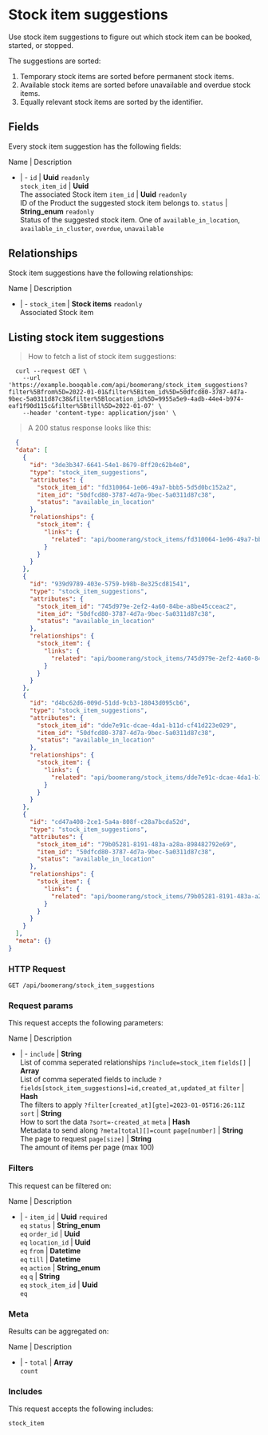 # Stock item suggestions

Use stock item suggestions to figure out which stock item can be booked,
started, or stopped.

The suggestions are sorted:
  1. Temporary stock items are sorted before permanent stock items.
  2. Available stock items are sorted before unavailable and overdue stock items.
  3. Equally relevant stock items are sorted by the identifier.

## Fields
Every stock item suggestion has the following fields:

Name | Description
- | -
`id` | **Uuid** `readonly`<br>
`stock_item_id` | **Uuid** <br>The associated Stock item
`item_id` | **Uuid** `readonly`<br>ID of the Product the suggested stock item belongs to.
`status` | **String_enum** `readonly`<br>Status of the suggested stock item. One of `available_in_location`, `available_in_cluster`, `overdue`, `unavailable` 


## Relationships
Stock item suggestions have the following relationships:

Name | Description
- | -
`stock_item` | **Stock items** `readonly`<br>Associated Stock item


## Listing stock item suggestions



> How to fetch a list of stock item suggestions:

```shell
  curl --request GET \
    --url 'https://example.booqable.com/api/boomerang/stock_item_suggestions?filter%5Bfrom%5D=2022-01-01&filter%5Bitem_id%5D=50dfcd80-3787-4d7a-9bec-5a0311d87c38&filter%5Blocation_id%5D=9955a5e9-4adb-44e4-b974-eaf1f90d115c&filter%5Btill%5D=2022-01-07' \
    --header 'content-type: application/json' \
```

> A 200 status response looks like this:

```json
  {
  "data": [
    {
      "id": "3de3b347-6641-54e1-8679-8ff20c62b4e8",
      "type": "stock_item_suggestions",
      "attributes": {
        "stock_item_id": "fd310064-1e06-49a7-bbb5-5d5d0bc152a2",
        "item_id": "50dfcd80-3787-4d7a-9bec-5a0311d87c38",
        "status": "available_in_location"
      },
      "relationships": {
        "stock_item": {
          "links": {
            "related": "api/boomerang/stock_items/fd310064-1e06-49a7-bbb5-5d5d0bc152a2"
          }
        }
      }
    },
    {
      "id": "939d9789-403e-5759-b98b-8e325cd81541",
      "type": "stock_item_suggestions",
      "attributes": {
        "stock_item_id": "745d979e-2ef2-4a60-84be-a8be45cceac2",
        "item_id": "50dfcd80-3787-4d7a-9bec-5a0311d87c38",
        "status": "available_in_location"
      },
      "relationships": {
        "stock_item": {
          "links": {
            "related": "api/boomerang/stock_items/745d979e-2ef2-4a60-84be-a8be45cceac2"
          }
        }
      }
    },
    {
      "id": "d4bc62d6-009d-51dd-9cb3-18043d095cb6",
      "type": "stock_item_suggestions",
      "attributes": {
        "stock_item_id": "dde7e91c-dcae-4da1-b11d-cf41d223e029",
        "item_id": "50dfcd80-3787-4d7a-9bec-5a0311d87c38",
        "status": "available_in_location"
      },
      "relationships": {
        "stock_item": {
          "links": {
            "related": "api/boomerang/stock_items/dde7e91c-dcae-4da1-b11d-cf41d223e029"
          }
        }
      }
    },
    {
      "id": "cd47a408-2ce1-5a4a-808f-c28a7bcda52d",
      "type": "stock_item_suggestions",
      "attributes": {
        "stock_item_id": "79b05281-8191-483a-a28a-898482792e69",
        "item_id": "50dfcd80-3787-4d7a-9bec-5a0311d87c38",
        "status": "available_in_location"
      },
      "relationships": {
        "stock_item": {
          "links": {
            "related": "api/boomerang/stock_items/79b05281-8191-483a-a28a-898482792e69"
          }
        }
      }
    }
  ],
  "meta": {}
}
```

### HTTP Request

`GET /api/boomerang/stock_item_suggestions`

### Request params

This request accepts the following parameters:

Name | Description
- | -
`include` | **String** <br>List of comma seperated relationships `?include=stock_item`
`fields[]` | **Array** <br>List of comma seperated fields to include `?fields[stock_item_suggestions]=id,created_at,updated_at`
`filter` | **Hash** <br>The filters to apply `?filter[created_at][gte]=2023-01-05T16:26:11Z`
`sort` | **String** <br>How to sort the data `?sort=-created_at`
`meta` | **Hash** <br>Metadata to send along `?meta[total][]=count`
`page[number]` | **String** <br>The page to request
`page[size]` | **String** <br>The amount of items per page (max 100)


### Filters

This request can be filtered on:

Name | Description
- | -
`item_id` | **Uuid** `required`<br>`eq`
`status` | **String_enum** <br>`eq`
`order_id` | **Uuid** <br>`eq`
`location_id` | **Uuid** <br>`eq`
`from` | **Datetime** <br>`eq`
`till` | **Datetime** <br>`eq`
`action` | **String_enum** <br>`eq`
`q` | **String** <br>`eq`
`stock_item_id` | **Uuid** <br>`eq`


### Meta

Results can be aggregated on:

Name | Description
- | -
`total` | **Array** <br>`count`


### Includes

This request accepts the following includes:

`stock_item`





